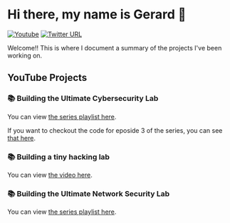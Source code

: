 # Hi there, my name is Gerard 👋

[![Youtube](https://img.shields.io/badge/YouTube-FF0000?style=flat-square&logo=youtube&logoColor=white)](https://www.youtube.com/@techwithgerard) [![Twitter URL](https://img.shields.io/twitter/follow/gerardobrien?style=flat-square&logo=twitter)](https://twitter.com/gerardobrien)

Welcome!! This is where I document a summary of the projects I've been working on. 

## YouTube Projects

### 📚 Building the Ultimate Cybersecurity Lab
You can view [the series playlist here](https://www.youtube.com/playlist?list=PL3ljjyal211AbTqlxSo6CGBiVqsXw8wrp).

If you want to checkout the code for eposide 3 of the series, you can see [that here](https://github.com/gerardobrien/ultimate-cybersecurity-lab).


### 📚 Building a tiny hacking lab
You can view [the video here](https://youtu.be/Yid0GxVryBs?si=2iC1xuxGvk2B3fHk).

### 📚 Building the Ultimate Network Security Lab
You can view [the series playlist here](https://www.youtube.com/playlist?list=PL3ljjyal211AwchZtBYPvaLfKsHInG_O0).


<!--
**gerardobrien/gerardobrien** is a ✨ _special_ ✨ repository because its `README.md` (this file) appears on your GitHub profile.

Here are some ideas to get you started:

- 🔭 I’m currently working on ...
- 🌱 I’m currently learning ...
- 👯 I’m looking to collaborate on ...
- 🤔 I’m looking for help with ...
- 💬 Ask me about ...
- 📫 How to reach me: ...
- 😄 Pronouns: ...
- ⚡ Fun fact: ...
-->
